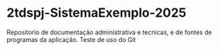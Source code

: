 # 2tdspj-SistemaExemplo-2025
Repositorio de documentação administrativa e tecnicas, e de fontes de programas da aplicação.
Teste de uso do Git

